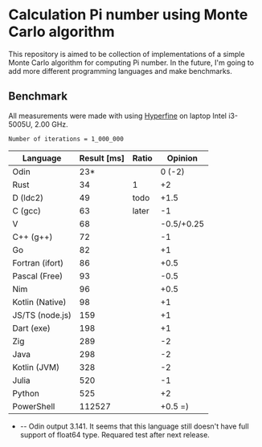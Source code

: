 # Calculation Pi number using Monte Carlo algorithm

This repository is aimed to be collection of implementations of a simple Monte Carlo algorithm for computing Pi number. In the future, I'm going to add more different programming languages and make benchmarks.


## Benchmark
All measurements were made with using [Hyperfine](https://github.com/sharkdp/hyperfine) on laptop Intel i3-5005U, 2.00 GHz.

```
Number of iterations = 1_000_000
```

| Language    	| Result [ms] 	| Ratio 	| Opinion	|
| ------------- | ------------- | ---------	| ---------	|
| Odin			| 23*			|			| 0 (-2)	|
| Rust        	| 34          	|	1	   	| +2 		|
| D (ldc2)		| 49 			| todo		| +1.5 		|
| C (gcc)		| 63 			| later		| -1 		|
| V 			| 68			|			|-0.5/+0.25 |
| C++ (g++)		| 72 			|			| -1		|
| Go 			| 82			|			| +1 	 	|
|Fortran (ifort)| 86			| 			| +0.5 		|
| Pascal (Free)	| 93			|			| -0.5 		|
| Nim 			| 96 			|			| +0.5 		|
|Kotlin (Native)| 98			|			| +1 		|
|JS/TS (node.js)| 159			|			| +1 		|
| Dart (exe)	| 198			|			| +1 		|
| Zig 			| 289 			|			| -2		|
| Java			| 298			|			| -2		|
| Kotlin (JVM)	| 328			|			| -2		|
| Julia 		| 520 			|			| -1		|
| Python 		| 525 			|			| +2 		|
| PowerShell	| 112527		|			| +0.5 =)	|

* -- Odin output 3.141. It seems that this language still doesn't have full support of float64 type. Requared test after next release.